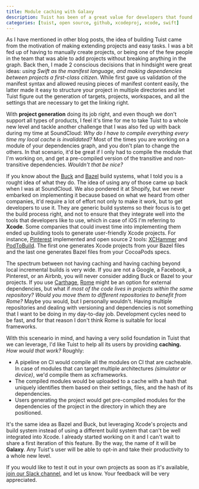 ```yaml
---
title: Module caching with Galaxy
description: Tuist has been of a great value for developers that found it difficult to extend their Xcode projects because Xcode exposed a lot of complexity to them. Having conceptually compressed those difficulties by leveraging project generation, it's time for Tuist to tackle a new challenge, reduce compilation times.
categories: [tuist, open source, github, xcodeproj, xcode, swift]
---
```


As I have mentioned in other blog posts,
the idea of building Tuist came from the motivation of making extending projects and easy tasks.
I was a bit fed up of having to manually create projects,
or being one of the few people in the team that was able to add projects without breaking anything in the graph.
Back then,
I made 2 conscious decisions that in hindsight were great ideas: _using Swift as the manifest language, and making dependencies between projects a first-class citizen_.
While first gave us validation of the manifest syntax and allowed reusing pieces of manifest content easily,
the latter made it easy to structure your project in multiple directories and let Tuist figure out the generation of targets, projects, workspaces, and all the settings that are necessary to get the linking right.

With **project generation** doing its job right,
and even though we don't support all types of products,
I feel it's time for me to take Tuist to a whole new level and tackle another challenge that I was also fed up with back during my time at SoundCloud: _Why do I have to compile everything every time my local cache is invalidated?_
Most of the times you are working on a module of your dependencies graph,
and you don't plan to change the others.
In that scenario,
it'd be great if I only had to compile the module that I'm working on,
and get a pre-compiled version of the transitive and non-transitive dependencies.
_Wouldn't that be nice?_

If you know about the [Buck](https://github.com/facebook/buck) and [Bazel](https://bazel.build/) build systems,
what I told you is a rought idea of what they do.
The idea of using any of those came up back when I was at SoundCloud.
We also pondered it at Shopify,
but we never embarked on implementing it because based on what we heard from other companies,
it'd require a lot of effort not only to make it work,
but to get developers to use it.
They are generic build systems so their focus is to get the build process right,
and not to ensure that they integrate well into the tools that developers like to use,
which in case of iOS I'm referring to **Xcode**.
Some companies that could invest time into implementing them ended up building tools to generate user-friendly Xcode projects.
For instance,
[Pinterest](https://github.com/pinterest) implemented and open source 2 tools: [XCHammer](https://github.com/pinterest/xchammer) and [PodToBuild](https://github.com/pinterest/PodToBUILD).
The first one generates Xcode projects from your Bazel files and the last one generates Bazel files from your CocoaPods specs.

The spectrum between not having caching and having caching beyond local incremental builds is very wide.
If you are not a Google,
a Facebook,
a Pinterest,
or an Airbnb,
you will never consider adding Buck or Bazel to your projects.
If you use [Carthage](https://github.com/carthage),
[Rome](https://github.com/tmspzz/Rome) might be an option for external dependencies,
but what if _most of the code lives in projects within the same repository?_
_Would you move them to different repositories to benefit from Rome?_
Maybe you would,
but I personally wouldn't.
Having multiple repositories and dealing with versioning and dependencies is not something that I want to be doing in my day-to-day job.
Development cycles need to be fast,
and for that reason I don't think Rome is suitable for local frameworks.

With this sceneario in mind,
and having a very solid foundation in Tuist that we can leverage,
I'd like Tuist to help all its users by providing **caching.**
_How would that work?_ Roughly:

- A pipeline on CI would compile all the modules on CI that are cacheable. In case of modules that can target multiple architectures _(simulator or device)_, we'd compile them as xcframeworks.
- The compiled modules would be uploaded to a cache with a hash that uniquely identifies them based on their settings, files, and the hash of its dependencies.
- Users generating the project would get pre-compiled modules for the dependencies of the project in the directory in which they are positioned.

It's the same idea as Bazel and Buck, but leveraging Xcode's projects and build system instead of using a different build system that can't be well integrated into Xcode.
I already started working on it and I can't wait to share a first iteration of this feature.
By the way, the name of it will be **Galaxy**.
Any Tuist's user will be able to opt-in and take their productivity to a whole new level.

If you would like to test it out in your own projects as soon as it's available, [join our Slack channel](https://slack.tuist.io), and let us know. Your feedback will be very appreciated.
